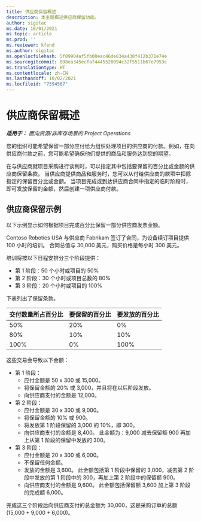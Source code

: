 ```yaml
---
title: 供应商保留概述
description: 本主题概述供应商保留功能。
author: sigitac
ms.date: 10/01/2021
ms.topic: article
ms.prod: ''
ms.reviewer: kfend
ms.author: sigitac
ms.openlocfilehash: 5f89904af5fb00eac46de834a438f412b371e74e
ms.sourcegitcommit: 098ea345ecfaf4445520094c32f5511b67e7953c
ms.translationtype: HT
ms.contentlocale: zh-CN
ms.lasthandoff: 10/02/2021
ms.locfileid: "7594567"
---
```

# <a name="vendor-retention-overview"></a>供应商保留概述

_**适用于：** 面向资源/非库存场景的 Project Operations_

您的组织可能希望保留一部分应付给为组织处理项目的供应商的付款。例如，在向供应商付款之前，您可能希望确保他们提供的商品和服务达到您的期望。

在与供应商就项目采购进行谈判时，可以指定其中包括要保留的百分比或金额的供应商保留条款。 当供应商提供商品和服务时，您可以从付给供应商的款项中扣除指定的保留百分比或金额。 当项目完成或到达供应商合同中指定的临时阶段时，即可发放保留的金额，然后创建一项供应商付款。

## <a name="vendor-retention-example"></a>供应商保留示例

以下示例显示如何根据项目完成百分比保留一部分供应商发票金额。

Contoso Robotics USA 与供应商 Fabrikam 签订了合同，为设备续订项目提供 100 小时的培训。 合同总值与 30,000 美元，购买价格是每小时 300 美元。

培训将按以下日程安排分三个阶段提供：

- 第 1 阶段：50 个小时或项目的 50%
- 第 2 阶段：30 个小时或项目总数的 80%
- 第 3 阶段：20 个小时或项目的 100%

下表列出了保留条款。

| **交付数量所占百分比** | **要保留的百分比** | **要发放的百分比** |
| --- | --- | --- |
| 50% | 20% | 0% |
| 80% | 10% | 10% |
| 100% | 0% | 100% |

这些交易会导致以下金额：

- 第 1 阶段：
  - 应付金额是 50 x 300 或 15,000。
  - 将保留金额的 20% 或 3,000，并且将在以后阶段发放。
  - 向供应商支付的金额是 12,000。
- 第 2 阶段：
  - 应付金额是 30 x 300 或 9,000。
  - 将保留金额的 10% 或 900。
  - 将发放第 1 阶段保留的 3,000 的 10%，即 300。
  - 向供应商支付的金额是 8,400。 此金额为：9,000 减去保留额 900 再加上从第 1 阶段的保留中发放的 300。
- 第 3 阶段：
  - 应付金额是 20 x 300 或 6,000。
  - 不保留任何金额。
  - 发放的金额是 3,600。 此金额包括第 1 阶段中保留的 3,000，减去第 2 阶段中发放的第 1 阶段中的 300，再加上第 2 阶段中的保留额 900。
  - 向供应商支付的金额是 9,600。 此金额包括保留额 3,600 加上第 3 阶段的完成额 6,000。

完成这三个阶段后向供应商支付的总金额为 30,000，这是采购订单的总额 (15,000 + 9,000 + 6,000)。
